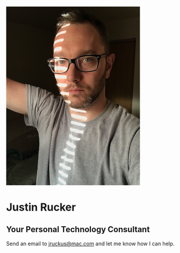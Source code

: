 ![Me](/images/me.jpg)
# Justin Rucker

## Your Personal Technology Consultant

Send an email to jruckus@mac.com and let me know how I can help. 
